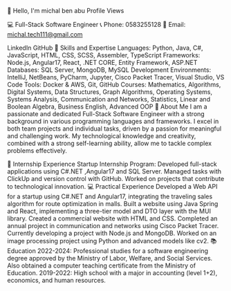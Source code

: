 👋 Hello, I'm michal ben abu
Profile Views

💻 Full-Stack Software Engineer
📞 Phone: 0583255128
📧 Email: michal.tech111@gmail.com

LinkedIn GitHub
🔧 Skills and Expertise
Languages: Python, Java, C#, JavaScript, HTML, CSS, SCSS, Assembler, TypeScript
Frameworks: Node.js, Angular17, React, .NET CORE, Entity Framework, ASP.NET
Databases: SQL Server, MongoDB, MySQL
Development Environments: IntelliJ, NetBeans, PyCharm, Jupyter, Cisco Packet Tracer, Visual Studio, VS Code
Tools: Docker & AWS, Git, GitHub
Courses: Mathematics, Algorithms, Digital Systems, Data Structures, Graph Algorithms, Operating Systems, Systems Analysis, Communication and Networks, Statistics, Linear and Boolean Algebra, Business English, Advanced OOP
🌟 About Me
I am a passionate and dedicated Full-Stack Software Engineer with a strong background in various programming languages and frameworks. I excel in both team projects and individual tasks, driven by a passion for meaningful and challenging work. My technological knowledge and creativity, combined with a strong self-learning ability, allow me to tackle complex problems effectively.

🚀 Internship Experience
Startup Internship Program:
Developed full-stack applications using C#.NET ,Angular17 and SQL Server.
Managed tasks with ClickUp and version control with GitHub.
Worked on projects that contribute to technological innovation.
💻 Practical Experience
Developed a Web API for a startup using C#.NET and Angular17, integrating the traveling sales algorithm for route optimization in malls.
Built a website using Java Spring and React, implementing a three-tier model and DTO layer with the MUI library.
Created a commercial website with HTML and CSS.
Completed an annual project in communication and networks using Cisco Packet Tracer.
Currently developing a project with Node.js and MongoDB.
Worked on an image processing project using Python and advanced models like cv2.
📚 Education
2022-2024: Professional studies for a software engineering degree approved by the Ministry of Labor, Welfare, and Social Services. Also obtained a computer teaching certificate from the Ministry of Education.
2019-2022: High school with a major in accounting (level 1+2), economics, and human resources.
